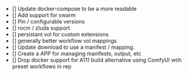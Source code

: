 - [] Update docker-compose to be a more readable
- [] Add support for swarm
- [] Pin / configurable versions
- [] rocm / zluda support
- [] persistant vol for custom extensions
- [] generally better workflow vol mappings
- [] Update download to use a manifest / mapping.
- [] Create a APP for managing manifests, output, etc
- [] Drop docker support for A111 build alternative using ComfyUI wtih preset workflows in rep